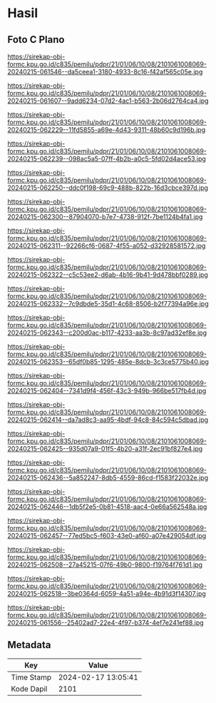 # Hasil

## Foto C Plano

https://sirekap-obj-formc.kpu.go.id/c835/pemilu/pdpr/21/01/06/10/08/2101061008069-20240215-061546--da5ceea1-3180-4933-8c16-f42af565c05e.jpg

https://sirekap-obj-formc.kpu.go.id/c835/pemilu/pdpr/21/01/06/10/08/2101061008069-20240215-061607--9add6234-07d2-4ac1-b563-2b06d2764ca4.jpg

https://sirekap-obj-formc.kpu.go.id/c835/pemilu/pdpr/21/01/06/10/08/2101061008069-20240215-062229--11fd5855-a69e-4d43-9311-48b60c9d196b.jpg

https://sirekap-obj-formc.kpu.go.id/c835/pemilu/pdpr/21/01/06/10/08/2101061008069-20240215-062239--098ac5a5-07ff-4b2b-a0c5-5fd02d4ace53.jpg

https://sirekap-obj-formc.kpu.go.id/c835/pemilu/pdpr/21/01/06/10/08/2101061008069-20240215-062250--ddc0f198-69c9-488b-822b-16d3cbce397d.jpg

https://sirekap-obj-formc.kpu.go.id/c835/pemilu/pdpr/21/01/06/10/08/2101061008069-20240215-062300--87904070-b7e7-4738-912f-7be1124b4fa1.jpg

https://sirekap-obj-formc.kpu.go.id/c835/pemilu/pdpr/21/01/06/10/08/2101061008069-20240215-062311--92266cf6-0687-4f55-a052-d32928581572.jpg

https://sirekap-obj-formc.kpu.go.id/c835/pemilu/pdpr/21/01/06/10/08/2101061008069-20240215-062322--c5c53ee2-d6ab-4b16-9b41-9d478bbf0289.jpg

https://sirekap-obj-formc.kpu.go.id/c835/pemilu/pdpr/21/01/06/10/08/2101061008069-20240215-062332--7c9dbde5-35d1-4c68-8506-b2f77394a96e.jpg

https://sirekap-obj-formc.kpu.go.id/c835/pemilu/pdpr/21/01/06/10/08/2101061008069-20240215-062343--c200d0ac-b117-4233-aa3b-8c97ad32ef8e.jpg

https://sirekap-obj-formc.kpu.go.id/c835/pemilu/pdpr/21/01/06/10/08/2101061008069-20240215-062353--65df0b85-1295-485e-8dcb-3c3ce5775b40.jpg

https://sirekap-obj-formc.kpu.go.id/c835/pemilu/pdpr/21/01/06/10/08/2101061008069-20240215-062404--7341d9f4-456f-43c3-949b-966be517fb4d.jpg

https://sirekap-obj-formc.kpu.go.id/c835/pemilu/pdpr/21/01/06/10/08/2101061008069-20240215-062414--da7ad8c3-aa95-4bdf-94c8-84c594c5dbad.jpg

https://sirekap-obj-formc.kpu.go.id/c835/pemilu/pdpr/21/01/06/10/08/2101061008069-20240215-062425--935d07a9-01f5-4b20-a31f-2ec91bf827e4.jpg

https://sirekap-obj-formc.kpu.go.id/c835/pemilu/pdpr/21/01/06/10/08/2101061008069-20240215-062436--5a852247-8db5-4559-86cd-f1583f22032e.jpg

https://sirekap-obj-formc.kpu.go.id/c835/pemilu/pdpr/21/01/06/10/08/2101061008069-20240215-062446--1db5f2e5-0b81-4518-aac4-0e66a562548a.jpg

https://sirekap-obj-formc.kpu.go.id/c835/pemilu/pdpr/21/01/06/10/08/2101061008069-20240215-062457--77ed5bc5-f603-43e0-af60-a07e429054df.jpg

https://sirekap-obj-formc.kpu.go.id/c835/pemilu/pdpr/21/01/06/10/08/2101061008069-20240215-062508--27a45215-07f6-49b0-9800-f19764f761d1.jpg

https://sirekap-obj-formc.kpu.go.id/c835/pemilu/pdpr/21/01/06/10/08/2101061008069-20240215-062518--3be0364d-6059-4a51-a94e-4b91d3f14307.jpg

https://sirekap-obj-formc.kpu.go.id/c835/pemilu/pdpr/21/01/06/10/08/2101061008069-20240215-061556--25402ad7-22e4-4f97-b374-4ef7e241ef88.jpg


## Metadata

| Key        | Value               |
| ---------- | ------------------- |
| Time Stamp | 2024-02-17 13:05:41 |
| Kode Dapil | 2101                |



